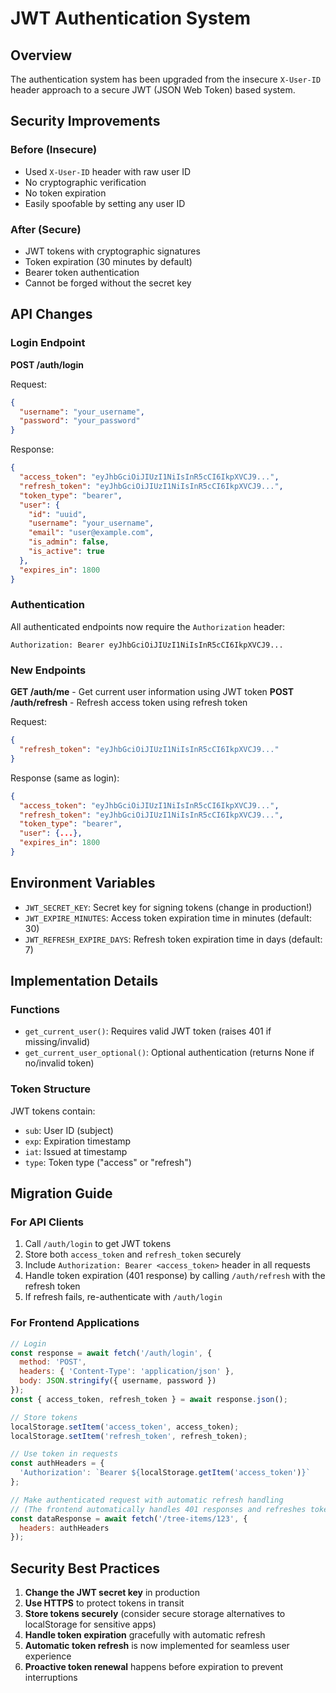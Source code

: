 # JWT Authentication System

## Overview

The authentication system has been upgraded from the insecure `X-User-ID` header approach to a secure JWT (JSON Web Token) based system.

## Security Improvements

### Before (Insecure)
- Used `X-User-ID` header with raw user ID
- No cryptographic verification
- No token expiration
- Easily spoofable by setting any user ID

### After (Secure)
- JWT tokens with cryptographic signatures
- Token expiration (30 minutes by default)
- Bearer token authentication
- Cannot be forged without the secret key

## API Changes

### Login Endpoint
**POST /auth/login**

Request:
```json
{
  "username": "your_username",
  "password": "your_password"
}
```

Response:
```json
{
  "access_token": "eyJhbGciOiJIUzI1NiIsInR5cCI6IkpXVCJ9...",
  "refresh_token": "eyJhbGciOiJIUzI1NiIsInR5cCI6IkpXVCJ9...",
  "token_type": "bearer",
  "user": {
    "id": "uuid",
    "username": "your_username",
    "email": "user@example.com",
    "is_admin": false,
    "is_active": true
  },
  "expires_in": 1800
}
```

### Authentication
All authenticated endpoints now require the `Authorization` header:

```
Authorization: Bearer eyJhbGciOiJIUzI1NiIsInR5cCI6IkpXVCJ9...
```

### New Endpoints
**GET /auth/me** - Get current user information using JWT token
**POST /auth/refresh** - Refresh access token using refresh token

Request:
```json
{
  "refresh_token": "eyJhbGciOiJIUzI1NiIsInR5cCI6IkpXVCJ9..."
}
```

Response (same as login):
```json
{
  "access_token": "eyJhbGciOiJIUzI1NiIsInR5cCI6IkpXVCJ9...",
  "refresh_token": "eyJhbGciOiJIUzI1NiIsInR5cCI6IkpXVCJ9...",
  "token_type": "bearer",
  "user": {...},
  "expires_in": 1800
}
```

## Environment Variables

- `JWT_SECRET_KEY`: Secret key for signing tokens (change in production!)
- `JWT_EXPIRE_MINUTES`: Access token expiration time in minutes (default: 30)
- `JWT_REFRESH_EXPIRE_DAYS`: Refresh token expiration time in days (default: 7)

## Implementation Details

### Functions
- `get_current_user()`: Requires valid JWT token (raises 401 if missing/invalid)
- `get_current_user_optional()`: Optional authentication (returns None if no/invalid token)

### Token Structure
JWT tokens contain:
- `sub`: User ID (subject)
- `exp`: Expiration timestamp
- `iat`: Issued at timestamp
- `type`: Token type ("access" or "refresh")

## Migration Guide

### For API Clients
1. Call `/auth/login` to get JWT tokens
2. Store both `access_token` and `refresh_token` securely
3. Include `Authorization: Bearer <access_token>` header in all requests
4. Handle token expiration (401 response) by calling `/auth/refresh` with the refresh token
5. If refresh fails, re-authenticate with `/auth/login`

### For Frontend Applications
```javascript
// Login
const response = await fetch('/auth/login', {
  method: 'POST',
  headers: { 'Content-Type': 'application/json' },
  body: JSON.stringify({ username, password })
});
const { access_token, refresh_token } = await response.json();

// Store tokens
localStorage.setItem('access_token', access_token);
localStorage.setItem('refresh_token', refresh_token);

// Use token in requests
const authHeaders = {
  'Authorization': `Bearer ${localStorage.getItem('access_token')}`
};

// Make authenticated request with automatic refresh handling
// (The frontend automatically handles 401 responses and refreshes tokens)
const dataResponse = await fetch('/tree-items/123', {
  headers: authHeaders
});
```

## Security Best Practices

1. **Change the JWT secret key** in production
2. **Use HTTPS** to protect tokens in transit
3. **Store tokens securely** (consider secure storage alternatives to localStorage for sensitive apps)
4. **Handle token expiration** gracefully with automatic refresh
5. **Automatic token refresh** is now implemented for seamless user experience
6. **Proactive token renewal** happens before expiration to prevent interruptions
